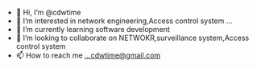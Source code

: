 - 👋 Hi, I’m @cdwtime
- 👀 I’m interested in network engineering,Access control system ...
- 🌱 I’m currently learning software development
- 💞️ I’m looking to collaborate on NETWOKR,surveillance system,Access control system 
- 📫 How to reach me ...cdwtime@gmail.com

<!---
cdwtime/cdwtime is a ✨ special ✨ repository because its `README.md` (this file) appears on your GitHub profile.
You can click the Preview link to take a look at your changes
